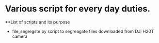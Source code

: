# Various script for every day duties.
**List of scripts and its purpose
- file_segregste.py script to segreagate files downloaded from DJI H20T camera